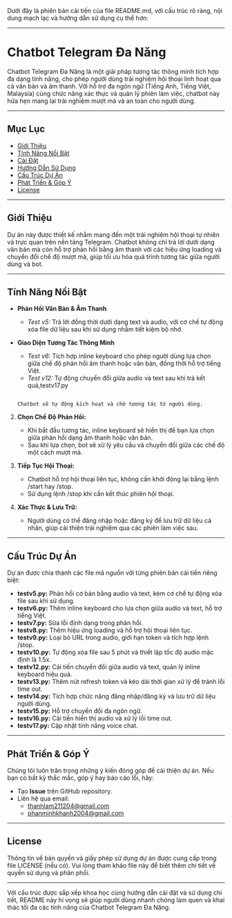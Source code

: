 Dưới đây là phiên bản cải tiến của file README.md, với cấu trúc rõ ràng, nội dung mạch lạc và hướng dẫn sử dụng cụ thể hơn:

---

# Chatbot Telegram Đa Năng

Chatbot Telegram Đa Năng là một giải pháp tương tác thông minh tích hợp đa dạng tính năng, cho phép người dùng trải nghiệm hội thoại linh hoạt qua cả văn bản và âm thanh. Với hỗ trợ đa ngôn ngữ (Tiếng Anh, Tiếng Việt, Malaysia) cùng chức năng xác thực và quản lý phiên làm việc, chatbot này hứa hẹn mang lại trải nghiệm mượt mà và an toàn cho người dùng.

---

## Mục Lục

- [Giới Thiệu](#giới-thiệu)
- [Tính Năng Nổi Bật](#tính-năng-nổi-bật)
- [Cài Đặt](#cài-đặt)
- [Hướng Dẫn Sử Dụng](#hướng-dẫn-sử-dụng)
- [Cấu Trúc Dự Án](#cấu-trúc-dự-án)
- [Phát Triển & Góp Ý](#phát-triển--góp-ý)
- [License](#license)

---

## Giới Thiệu

Dự án này được thiết kế nhằm mang đến một trải nghiệm hội thoại tự nhiên và trực quan trên nền tảng Telegram. Chatbot không chỉ trả lời dưới dạng văn bản mà còn hỗ trợ phản hồi bằng âm thanh với các hiệu ứng loading và chuyển đổi chế độ mượt mà, giúp tối ưu hóa quá trình tương tác giữa người dùng và bot.

---

## Tính Năng Nổi Bật

- **Phản Hồi Văn Bản & Âm Thanh**
  - *Test v5:* Trả lời đồng thời dưới dạng text và audio, với cơ chế tự động xóa file dữ liệu sau khi sử dụng nhằm tiết kiệm bộ nhớ.

- **Giao Diện Tương Tác Thông Minh**
  - *Test v6:* Tích hợp inline keyboard cho phép người dùng lựa chọn giữa chế độ phản hồi âm thanh hoặc văn bản, đồng thời hỗ trợ tiếng Việt.
  - *Test v12:* Tự động chuyển đổi giữa audio và text sau khi trả kết quả,testv17.py
   ```

   Chatbot sẽ tự động kích hoạt và chờ tương tác từ người dùng.

2. **Chọn Chế Độ Phản Hồi:**  
   - Khi bắt đầu tương tác, inline keyboard sẽ hiển thị để bạn lựa chọn giữa phản hồi dạng âm thanh hoặc văn bản.
   - Sau khi lựa chọn, bot sẽ xử lý yêu cầu và chuyển đổi giữa các chế độ một cách mượt mà.

3. **Tiếp Tục Hội Thoại:**  
   - Chatbot hỗ trợ hội thoại liên tục, không cần khởi động lại bằng lệnh /start hay /stop.
   - Sử dụng lệnh /stop khi cần kết thúc phiên hội thoại.

4. **Xác Thực & Lưu Trữ:**  
   - Người dùng có thể đăng nhập hoặc đăng ký để lưu trữ dữ liệu cá nhân, giúp cải thiện trải nghiệm qua các phiên làm việc sau.

---

## Cấu Trúc Dự Án

Dự án được chia thành các file mã nguồn với từng phiên bản cải tiến riêng biệt:

- **testv5.py:** Phản hồi cơ bản bằng audio và text, kèm cơ chế tự động xóa file sau khi sử dụng.
- **testv6.py:** Thêm inline keyboard cho lựa chọn giữa audio và text, hỗ trợ tiếng Việt.
- **testv7.py:** Sửa lỗi định dạng trong phản hồi.
- **testv8.py:** Thêm hiệu ứng loading và hỗ trợ hội thoại liên tục.
- **testv9.py:** Loại bỏ URL trong audio, giới hạn token và tích hợp lệnh /stop.
- **testv10.py:** Tự động xóa file sau 5 phút và thiết lập tốc độ audio mặc định là 1.5x.
- **testv12.py:** Cải tiến chuyển đổi giữa audio và text, quản lý inline keyboard hiệu quả.
- **testv13.py:** Thêm nút refresh token và kéo dài thời gian xử lý để tránh lỗi time out.
- **testv14.py:** Tích hợp chức năng đăng nhập/đăng ký và lưu trữ dữ liệu người dùng.
- **testv15.py:** Hỗ trợ chuyển đổi đa ngôn ngữ.
- **testv16.py:** Cải tiến hiển thị audio và xử lý lỗi time out.
- **testv17.py:** Cập nhật tính năng voice chat.

---

## Phát Triển & Góp Ý

Chúng tôi luôn trân trọng những ý kiến đóng góp để cải thiện dự án. Nếu bạn có bất kỳ thắc mắc, góp ý hay báo cáo lỗi, hãy:

- Tạo **Issue** trên GitHub repository.
- Liên hệ qua email:
  - [thanhlam211204@gmail.com](mailto:thanhlam211204@gmail.com)
  - [phanminhkhanh2004@gmail.com](mailto:phanminhkhanh2004@gmail.com)

---

## License

Thông tin về bản quyền và giấy phép sử dụng dự án được cung cấp trong file LICENSE (nếu có). Vui lòng tham khảo file này để biết thêm chi tiết về quyền sử dụng và phân phối.

---

Với cấu trúc được sắp xếp khoa học cùng hướng dẫn cài đặt và sử dụng chi tiết, README này hi vọng sẽ giúp người dùng nhanh chóng làm quen và khai thác tối đa các tính năng của Chatbot Telegram Đa Năng.
